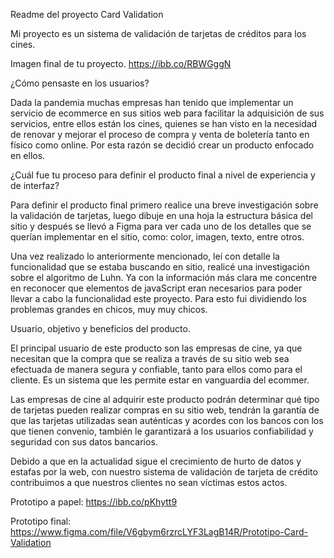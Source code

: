 

Readme del proyecto Card Validation

Mi proyecto es un sistema de validación de tarjetas de créditos para los cines.

Imagen final de tu proyecto.
 https://ibb.co/RBWGggN

¿Cómo pensaste en los usuarios?

Dada la pandemia muchas empresas han tenido que implementar un servicio de ecommerce en sus sitios web para facilitar la adquisición de sus servicios, entre ellos están los cines, quienes se han visto en la necesidad de renovar y mejorar el proceso de compra y venta de boletería tanto en físico como online. Por esta razón se decidió crear un producto enfocado en ellos. 

¿Cuál fue tu proceso para definir el producto final a nivel de experiencia y de interfaz?

Para definir el producto final primero realice una breve investigación sobre la validación de tarjetas, luego dibuje en una hoja la estructura básica del sitio y después se llevó a Figma para ver cada uno de los detalles que se querían implementar en el sitio, como: color, imagen, texto, entre otros. 

Una vez realizado lo anteriormente mencionado, leí con detalle la funcionalidad que se estaba buscando en sitio, realicé una investigación sobre el algoritmo de Luhn. Ya con la información más clara me concentre en reconocer que elementos de javaScript eran necesarios para poder llevar a cabo la funcionalidad este proyecto. Para esto fui dividiendo los problemas grandes en chicos, muy muy chicos. 


Usuario, objetivo y beneficios del producto.

El principal usuario de este producto son las empresas de cine, ya que necesitan que la compra que se realiza a través de su sitio web sea efectuada de manera segura y confiable, tanto para ellos como para el cliente. Es un sistema que les permite estar en vanguardia del ecommer.  

Las empresas de cine al adquirir este producto podrán determinar qué tipo de tarjetas pueden realizar compras en su sitio web, tendrán la garantía de que las tarjetas utilizadas sean auténticas y acordes con los bancos con los que tienen convenio, también le garantizará a los usuarios confiabilidad y seguridad con sus datos bancarios. 

Debido a que en la actualidad sigue el crecimiento de hurto de datos y estafas por la web, con nuestro sistema de validación de tarjeta de crédito contribuimos a que nuestros clientes no sean víctimas estos actos.

Prototipo a papel:
https://ibb.co/pKhytt9

Prototipo final:
https://www.figma.com/file/V6gbym6rzrcLYF3LagB14R/Prototipo-Card-Validation